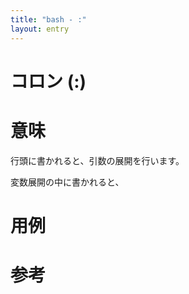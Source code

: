 ```yaml
---
title: "bash - :"
layout: entry
---
```


# コロン (:)

# 意味

行頭に書かれると、引数の展開を行います。

変数展開の中に書かれると、

# 用例

# 参考


